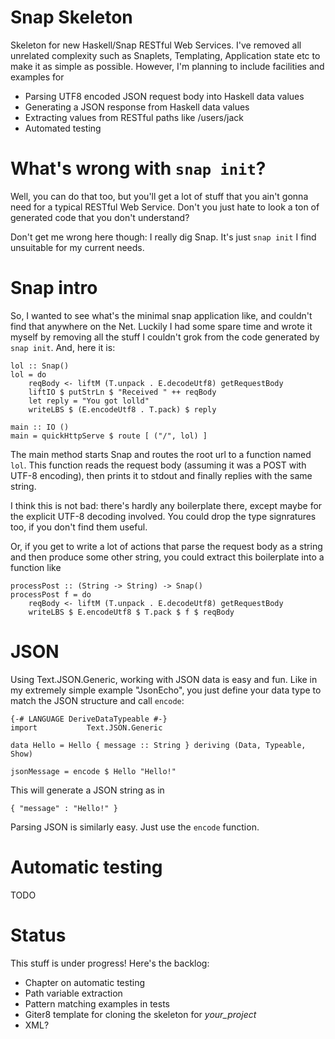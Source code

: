 Snap Skeleton
=============

Skeleton for new Haskell/Snap RESTful Web Services. I've removed all unrelated
complexity such as Snaplets, Templating, Application state etc to make
it as simple as possible. However, I'm planning to include facilities
and examples for

- Parsing UTF8 encoded JSON request body into Haskell data values
- Generating a JSON response from Haskell data values
- Extracting values from RESTful paths like /users/jack
- Automated testing


What's wrong with `snap init`?
==============================

Well, you can do that too, but you'll get a lot of stuff that you ain't
gonna need for a typical RESTful Web Service. Don't you just hate to
look a ton of generated code that you don't understand?

Don't get me wrong here though: I really dig Snap. It's just `snap
init` I find unsuitable for my current needs.

Snap intro
==========

So, I wanted to see what's the minimal snap application like, and
couldn't find that anywhere on the Net. Luckily I had some spare time
and wrote it myself by removing all the stuff I couldn't grok from the
code generated by `snap init`. And, here it is:

~~~ .haskell
lol :: Snap()
lol = do 
    reqBody <- liftM (T.unpack . E.decodeUtf8) getRequestBody
    liftIO $ putStrLn $ "Received " ++ reqBody
    let reply = "You got lolld"
    writeLBS $ (E.encodeUtf8 . T.pack) $ reply  

main :: IO ()
main = quickHttpServe $ route [ ("/", lol) ] 
~~~ 

The main method starts Snap and routes the root url to a function named
`lol`. This function reads the request body (assuming it was a POST with
UTF-8 encoding),
then prints it to stdout and finally replies with the same string.

I think this is not bad: there's hardly any boilerplate there, except
maybe for the explicit UTF-8 decoding involved. You could drop the type
signratures too, if you don't find them useful.

Or, if you get to write a lot of actions that parse the request body as
a string and then produce some other string, you could extract this
boilerplate into a function like

~~~ .haskell
processPost :: (String -> String) -> Snap()
processPost f = do 
    reqBody <- liftM (T.unpack . E.decodeUtf8) getRequestBody
    writeLBS $ E.encodeUtf8 $ T.pack $ f $ reqBody
~~~

JSON
====

Using Text.JSON.Generic, working with JSON data is easy and fun. Like in
my extremely simple example "JsonEcho", you just define your data type
to match the JSON structure and call `encode`:

~~~ .haskell
{-# LANGUAGE DeriveDataTypeable #-}
import           Text.JSON.Generic

data Hello = Hello { message :: String } deriving (Data, Typeable, Show)

jsonMessage = encode $ Hello "Hello!"
~~~

This will generate a JSON string as in

~~~ .JSON
{ "message" : "Hello!" }
~~~

Parsing JSON is similarly easy. Just use the `encode` function.

Automatic testing
=================

TODO

Status
======

This stuff is under progress! Here's the backlog:

- Chapter on automatic testing
- Path variable extraction
- Pattern matching examples in tests
- Giter8 template for cloning the skeleton for _your_project_
- XML?
